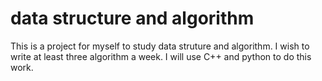 # data structure and algorithm

This is a project for myself to study data struture and algorithm. I wish to write at least three algorithm a week. I will use C++ and python to do this work.